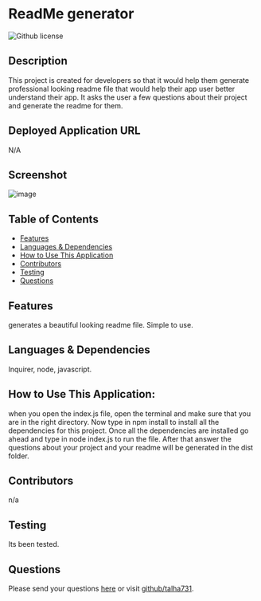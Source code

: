 # ReadMe generator 
![Github license](https://img.shields.io/badge/license-MIT-blue.svg)
## Description
This project is created for developers so that it would help them generate professional looking readme file that would help their app user better understand their app. It asks the user a few questions about their project and generate the readme for them.
## Deployed Application URL
N/A
## Screenshot
![image](https://user-images.githubusercontent.com/118377080/221991595-8fe9e730-884c-439f-80ee-ea71bd9a8a25.png)

## Table of Contents
* [Features](#features)
* [Languages & Dependencies](#languagesanddependencies)
* [How to Use This Application](#HowtoUseThisApplication)
* [Contributors](#contributors)
* [Testing](#testing)
* [Questions](#questions)
## Features
generates a beautiful looking readme file. Simple to use.
## Languages & Dependencies
Inquirer, node, javascript.
## How to Use This Application:
when you open the index.js file, open the terminal and make sure that you are in the right directory. Now type in npm install to install all the dependencies for this project. Once all the dependencies are installed go ahead and type in node index.js to run the file. After that answer the questions about your project and your readme will be generated in the dist folder.
## Contributors
n/a
## Testing
Its been tested.
## Questions
Please send your questions [here](mailto:talha7312001@gmail.com?subject=[GitHub]%20Dev%20Connect) or visit [github/talha731](https://github.com/talha731).
